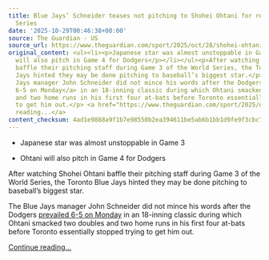 ```yaml
---
title: Blue Jays’ Schneider teases not pitching to Shohei Ohtani for rest of World
  Series
date: '2025-10-29T00:46:38+00:00'
source: The Guardian - US
source_url: https://www.theguardian.com/sport/2025/oct/28/shohei-ohtani-blue-jays-walk-world-series
original_content: <ul><li><p>Japanese star was almost unstoppable in Game 3</p></li><li><p>Ohtani
  will also pitch in Game 4 for Dodgers</p></li></ul><p>After watching Shohei Ohtani
  baffle their pitching staff during Game 3 of the World Series, the Toronto Blue
  Jays hinted they may be done pitching to baseball’s biggest star.</p><p>The Blue
  Jays manager John Schneider did not mince his words after the Dodgers <a href="https://www.theguardian.com/sport/2025/oct/28/world-series-game-3-freeman-walkoff-ohtani-dodgers">prevailed
  6-5 on Monday</a> in an 18-inning classic during which Ohtani smacked two doubles
  and two home runs in his first four at-bats before Toronto essentially stopped trying
  to get him out.</p> <a href="https://www.theguardian.com/sport/2025/oct/28/shohei-ohtani-blue-jays-walk-world-series">Continue
  reading...</a>
content_checksum: 4ad1e9888a9f1b7e98550b2ea394611be5ab6b1bb1d9fe9f3cbc76b8266000ab
---
```


- Japanese star was almost unstoppable in Game 3

- Ohtani will also pitch in Game 4 for Dodgers

After watching Shohei Ohtani baffle their pitching staff during Game 3 of the World Series, the Toronto Blue Jays hinted they may be done pitching to baseball’s biggest star.

The Blue Jays manager John Schneider did not mince his words after the Dodgers [prevailed 6-5 on Monday](https://www.theguardian.com/sport/2025/oct/28/world-series-game-3-freeman-walkoff-ohtani-dodgers) in an 18-inning classic during which Ohtani smacked two doubles and two home runs in his first four at-bats before Toronto essentially stopped trying to get him out.

 [Continue reading...](https://www.theguardian.com/sport/2025/oct/28/shohei-ohtani-blue-jays-walk-world-series)